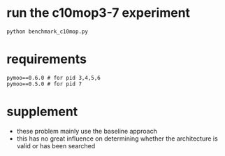 # run the c10mop3-7 experiment

```
python benchmark_c10mop.py
```

# requirements
```
pymoo==0.6.0 # for pid 3,4,5,6 
pymoo==0.5.0 # for pid 7
```

# supplement
- these problem mainly use the baseline approach
- this has no great influence on determining whether the architecture is valid or has been searched
